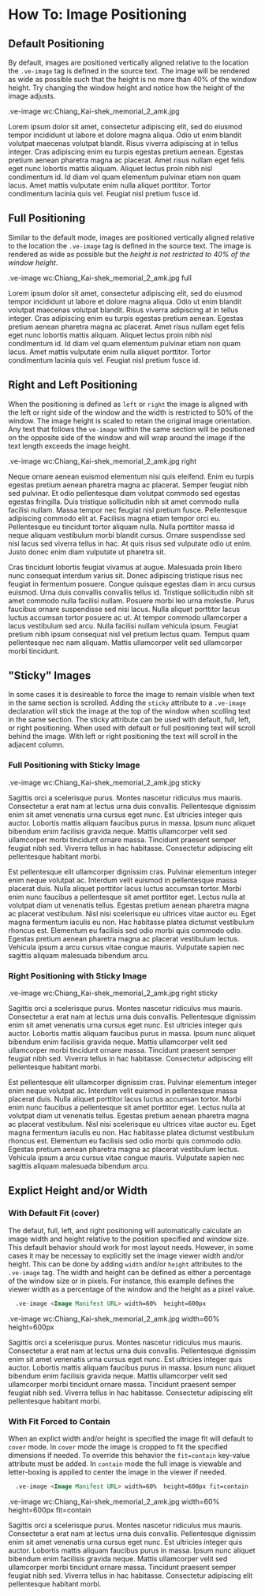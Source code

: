 # How To:  Image Positioning

## Default Positioning

By default, images are positioned vertically aligned relative to the location the `.ve-image` tag is defined in the source text.  The image will be rendered as wide as possible such that the height is no more than 40% of the window height.  Try changing the window height and notice how the height of the image adjusts.

.ve-image wc:Chiang_Kai-shek_memorial_2_amk.jpg

Lorem ipsum dolor sit amet, consectetur adipiscing elit, sed do eiusmod tempor incididunt ut labore et dolore magna aliqua. Odio ut enim blandit volutpat maecenas volutpat blandit. Risus viverra adipiscing at in tellus integer. Cras adipiscing enim eu turpis egestas pretium aenean. Egestas pretium aenean pharetra magna ac placerat. Amet risus nullam eget felis eget nunc lobortis mattis aliquam. Aliquet lectus proin nibh nisl condimentum id. Id diam vel quam elementum pulvinar etiam non quam lacus. Amet mattis vulputate enim nulla aliquet porttitor. Tortor condimentum lacinia quis vel. Feugiat nisl pretium fusce id.

## Full Positioning

Similar to the default mode, images are positioned vertically aligned relative to the location the `.ve-image` tag is defined in the source text.  The image is rendered as wide as possible but the _height is not restricted to 40% of the window height_.

.ve-image wc:Chiang_Kai-shek_memorial_2_amk.jpg full

Lorem ipsum dolor sit amet, consectetur adipiscing elit, sed do eiusmod tempor incididunt ut labore et dolore magna aliqua. Odio ut enim blandit volutpat maecenas volutpat blandit. Risus viverra adipiscing at in tellus integer. Cras adipiscing enim eu turpis egestas pretium aenean. Egestas pretium aenean pharetra magna ac placerat. Amet risus nullam eget felis eget nunc lobortis mattis aliquam. Aliquet lectus proin nibh nisl condimentum id. Id diam vel quam elementum pulvinar etiam non quam lacus. Amet mattis vulputate enim nulla aliquet porttitor. Tortor condimentum lacinia quis vel. Feugiat nisl pretium fusce id.

## Right and Left Positioning

When the positioning is defined as `left` or `right` the image is aligned with the left or right side of the window and the width is restricted to 50% of the window.  The image height is scaled to retain the original image orientation. Any text that follows the `ve-image` within the same section will be positioned on the opposite side of the window and will wrap around the image if the text length exceeds the image height.

.ve-image wc:Chiang_Kai-shek_memorial_2_amk.jpg right

Neque ornare aenean euismod elementum nisi quis eleifend. Enim eu turpis egestas pretium aenean pharetra magna ac placerat. Semper feugiat nibh sed pulvinar. Et odio pellentesque diam volutpat commodo sed egestas egestas fringilla. Duis tristique sollicitudin nibh sit amet commodo nulla facilisi nullam. Massa tempor nec feugiat nisl pretium fusce. Pellentesque adipiscing commodo elit at. Facilisis magna etiam tempor orci eu. Pellentesque eu tincidunt tortor aliquam nulla. Nulla porttitor massa id neque aliquam vestibulum morbi blandit cursus. Ornare suspendisse sed nisi lacus sed viverra tellus in hac. At quis risus sed vulputate odio ut enim. Justo donec enim diam vulputate ut pharetra sit.

Cras tincidunt lobortis feugiat vivamus at augue. Malesuada proin libero nunc consequat interdum varius sit. Donec adipiscing tristique risus nec feugiat in fermentum posuere. Congue quisque egestas diam in arcu cursus euismod. Urna duis convallis convallis tellus id. Tristique sollicitudin nibh sit amet commodo nulla facilisi nullam. Posuere morbi leo urna molestie. Purus faucibus ornare suspendisse sed nisi lacus. Nulla aliquet porttitor lacus luctus accumsan tortor posuere ac ut. At tempor commodo ullamcorper a lacus vestibulum sed arcu. Nulla facilisi nullam vehicula ipsum. Feugiat pretium nibh ipsum consequat nisl vel pretium lectus quam. Tempus quam pellentesque nec nam aliquam. Mattis ullamcorper velit sed ullamcorper morbi tincidunt.

## "Sticky" Images

In some cases it is desireable to force the image to remain visible when text in the same section is scrolled.  Adding the `sticky` attribute to a `.ve-image` declaration will stick the image at the top of the window when scolling text in the same section.  The sticky attribute can be used with default, full, left, or right positioning.  When used with default or full positioning text will scroll behind the image.  With left or right positioning the text will scroll in the adjacent column.

### Full Positioning with Sticky Image

.ve-image wc:Chiang_Kai-shek_memorial_2_amk.jpg sticky

Sagittis orci a scelerisque purus. Montes nascetur ridiculus mus mauris. Consectetur a erat nam at lectus urna duis convallis. Pellentesque dignissim enim sit amet venenatis urna cursus eget nunc. Est ultricies integer quis auctor. Lobortis mattis aliquam faucibus purus in massa. Ipsum nunc aliquet bibendum enim facilisis gravida neque. Mattis ullamcorper velit sed ullamcorper morbi tincidunt ornare massa. Tincidunt praesent semper feugiat nibh sed. Viverra tellus in hac habitasse. Consectetur adipiscing elit pellentesque habitant morbi.

Est pellentesque elit ullamcorper dignissim cras. Pulvinar elementum integer enim neque volutpat ac. Interdum velit euismod in pellentesque massa placerat duis. Nulla aliquet porttitor lacus luctus accumsan tortor. Morbi enim nunc faucibus a pellentesque sit amet porttitor eget. Lectus nulla at volutpat diam ut venenatis tellus. Egestas pretium aenean pharetra magna ac placerat vestibulum. Nisl nisi scelerisque eu ultrices vitae auctor eu. Eget magna fermentum iaculis eu non. Hac habitasse platea dictumst vestibulum rhoncus est. Elementum eu facilisis sed odio morbi quis commodo odio. Egestas pretium aenean pharetra magna ac placerat vestibulum lectus. Vehicula ipsum a arcu cursus vitae congue mauris. Vulputate sapien nec sagittis aliquam malesuada bibendum arcu.

### Right Positioning with Sticky Image

.ve-image wc:Chiang_Kai-shek_memorial_2_amk.jpg right sticky

Sagittis orci a scelerisque purus. Montes nascetur ridiculus mus mauris. Consectetur a erat nam at lectus urna duis convallis. Pellentesque dignissim enim sit amet venenatis urna cursus eget nunc. Est ultricies integer quis auctor. Lobortis mattis aliquam faucibus purus in massa. Ipsum nunc aliquet bibendum enim facilisis gravida neque. Mattis ullamcorper velit sed ullamcorper morbi tincidunt ornare massa. Tincidunt praesent semper feugiat nibh sed. Viverra tellus in hac habitasse. Consectetur adipiscing elit pellentesque habitant morbi.

Est pellentesque elit ullamcorper dignissim cras. Pulvinar elementum integer enim neque volutpat ac. Interdum velit euismod in pellentesque massa placerat duis. Nulla aliquet porttitor lacus luctus accumsan tortor. Morbi enim nunc faucibus a pellentesque sit amet porttitor eget. Lectus nulla at volutpat diam ut venenatis tellus. Egestas pretium aenean pharetra magna ac placerat vestibulum. Nisl nisi scelerisque eu ultrices vitae auctor eu. Eget magna fermentum iaculis eu non. Hac habitasse platea dictumst vestibulum rhoncus est. Elementum eu facilisis sed odio morbi quis commodo odio. Egestas pretium aenean pharetra magna ac placerat vestibulum lectus. Vehicula ipsum a arcu cursus vitae congue mauris. Vulputate sapien nec sagittis aliquam malesuada bibendum arcu.

## Explict Height and/or Width 

### With Default Fit (cover)

The defaut, full, left, and right positioning will automatically calculate an image width and height relative to the position specified and window size.  This default behavior should work for most layout needs.  However, in some cases it may be necessay to explicitly set the image viewer width and/or height.  This can be done by adding `width` and/or `height` attributes to the `.ve-image` tag.  The width and height can be defined as either a percentage of the window size or in pixels.  For instance, this example defines the viewer width as a percentage of the window and the height as a pixel value.

```Markdown
  .ve-image <Image Manifest URL> width=60%  height=600px
```

.ve-image wc:Chiang_Kai-shek_memorial_2_amk.jpg width=60% height=600px

Sagittis orci a scelerisque purus. Montes nascetur ridiculus mus mauris. Consectetur a erat nam at lectus urna duis convallis. Pellentesque dignissim enim sit amet venenatis urna cursus eget nunc. Est ultricies integer quis auctor. Lobortis mattis aliquam faucibus purus in massa. Ipsum nunc aliquet bibendum enim facilisis gravida neque. Mattis ullamcorper velit sed ullamcorper morbi tincidunt ornare massa. Tincidunt praesent semper feugiat nibh sed. Viverra tellus in hac habitasse. Consectetur adipiscing elit pellentesque habitant morbi.

### With Fit Forced to Contain

When an explict width and/or height is specified the image fit will default to `cover` mode.  In `cover` mode the image is cropped to fit the specified dimensions if needed.  To override this behavior the `fit=contain` key-value attribute must be added.  In `contain` mode the full image is viewable and letter-boxing is applied to center the image in the viewer if needed.

```Markdown
  .ve-image <Image Manifest URL> width=60%  height=600px fit=contain
```

.ve-image wc:Chiang_Kai-shek_memorial_2_amk.jpg width=60% height=600px fit=contain
  
Sagittis orci a scelerisque purus. Montes nascetur ridiculus mus mauris. Consectetur a erat nam at lectus urna duis convallis. Pellentesque dignissim enim sit amet venenatis urna cursus eget nunc. Est ultricies integer quis auctor. Lobortis mattis aliquam faucibus purus in massa. Ipsum nunc aliquet bibendum enim facilisis gravida neque. Mattis ullamcorper velit sed ullamcorper morbi tincidunt ornare massa. Tincidunt praesent semper feugiat nibh sed. Viverra tellus in hac habitasse. Consectetur adipiscing elit pellentesque habitant morbi.